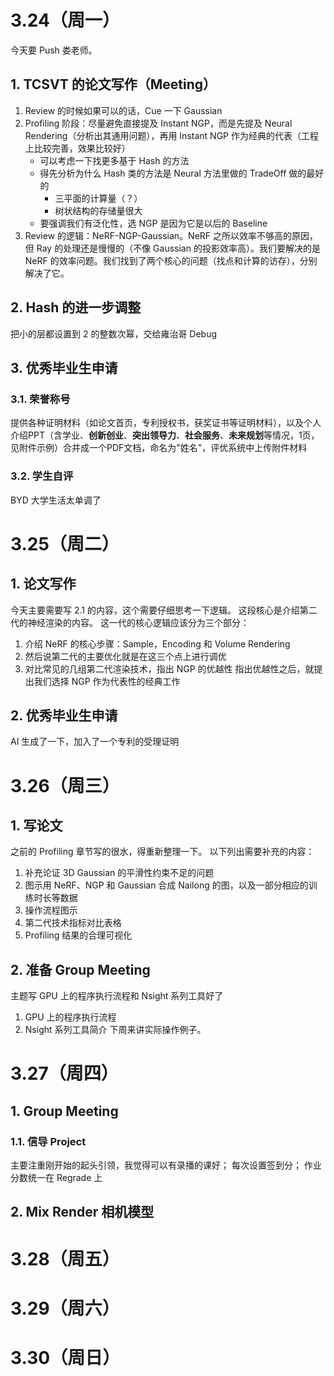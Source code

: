 # 3.24（周一）
今天要 Push 娄老师。
## 1. TCSVT 的论文写作（Meeting）
1. Review 的时候如果可以的话，Cue 一下 Gaussian
2. Profiling 阶段：尽量避免直接提及 Instant NGP，而是先提及 Neural Rendering（分析出其通用问题），再用 Instant NGP 作为经典的代表（工程上比较完善，效果比较好）
	- 可以考虑一下找更多基于 Hash 的方法
	- 得先分析为什么 Hash 类的方法是 Neural 方法里做的 TradeOff 做的最好的
		- 三平面的计算量（？）
		- 树状结构的存储量很大
	- 要强调我们有泛化性，选 NGP 是因为它是以后的 Baseline
3. Review 的逻辑：NeRF-NGP-Gaussian。NeRF 之所以效率不够高的原因，但 Ray 的处理还是慢慢的（不像 Gaussian 的投影效率高）。我们要解决的是 NeRF 的效率问题。我们找到了两个核心的问题（找点和计算的访存），分别解决了它。
## 2. Hash 的进一步调整
把小的层都设置到 2 的整数次幂，交给雍治哥 Debug
## 3. 优秀毕业生申请
### 3.1. 荣誉称号
提供各种证明材料（如论文首页，专利授权书，获奖证书等证明材料），以及个人介绍PPT（含学业、**创新创业**、**突出领导力**、**社会服务**、**未来规划**等情况，1页，见附件示例）合并成一个PDF文档，命名为"姓名"，评优系统中上传附件材料
### 3.2. 学生自评
BYD 大学生活太单调了
# 3.25（周二）
## 1. 论文写作
今天主要需要写 2.1 的内容，这个需要仔细思考一下逻辑。
这段核心是介绍第二代的神经渲染的内容。
这一代的核心逻辑应该分为三个部分：
1. 介绍 NeRF 的核心步骤：Sample，Encoding 和 Volume Rendering
2. 然后说第二代的主要优化就是在这三个点上进行调优
3. 对比常见的几组第二代渲染技术，指出 NGP 的优越性
指出优越性之后，就提出我们选择 NGP 作为代表性的经典工作

## 2. 优秀毕业生申请
AI 生成了一下，加入了一个专利的受理证明

# 3.26（周三）
## 1. 写论文
之前的 Profiling 章节写的很水，得重新整理一下。
以下列出需要补充的内容：
1. 补充论证 3D Gaussian 的平滑性约束不足的问题
2. 图示用 NeRF、NGP 和 Gaussian 合成 Nailong 的图，以及一部分相应的训练时长等数据
3. 操作流程图示
4. 第二代技术指标对比表格
5. Profiling 结果的合理可视化
## 2. 准备 Group Meeting
主题写 GPU 上的程序执行流程和 Nsight 系列工具好了
1. GPU 上的程序执行流程
2. Nsight 系列工具简介
下周来讲实际操作例子。

# 3.27（周四）
## 1. Group Meeting
### 1.1. 信导 Project
主要注重刚开始的起头引领，我觉得可以有录播的课好；
每次设置签到分；
作业分数统一在 Regrade 上


## 2. Mix Render 相机模型
# 3.28（周五）
# 3.29（周六）
# 3.30（周日）
